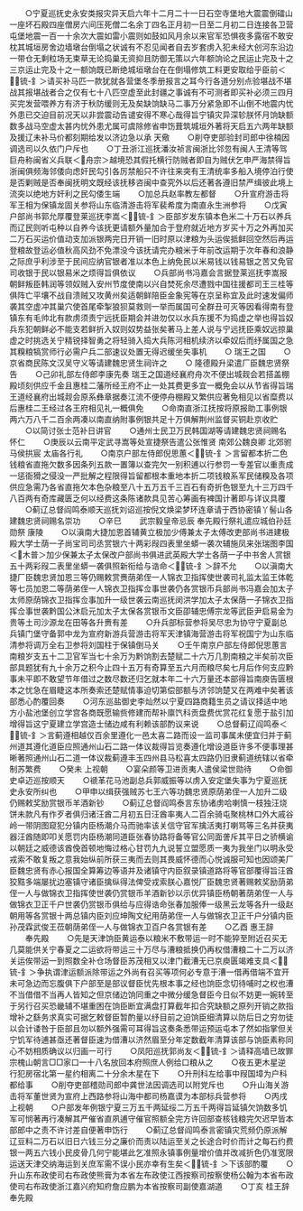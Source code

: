 <!-- { "loadSidebar": true } -->
　　○宁夏巡抚史永安类报灾异天启六年十二月二十一日石空寺堡地大震震倒礌山一座坏石殿四座僧房六间压死僧二名余丁四名正月初一日至二月初二日连接各卫营屯堡地震一百一十余次大震如雷小震则如鼓如风月余以来官军恐惧夜多露宿不敢安枕其城垣房舍边墙墩台倒塌之状诚有不忍见闻者自去岁套虏入犯未经大创河东沿边一带仓无剩粒场无束草无论捣巢无资抑且防御无策以六年额饷论之民运止完及十之三京运止完及十之一额饷既已断绝城垣墩台在在倒塌修筑工料更安取给乎臣前＜锍-釒＞请买补马匹一款犹就各营堡冬季册报言之耳今行各道分别点验堪战不堪战其报堪战者合之仅有七十八匹空虚至此封疆之事诚有不可测者即买补必须三四月买完发营喂养方有济于秋防缓则无及矣缺饷缺马二事万分紧急即不山倒不地震内忧外患已交迫目前况天以非尝震动告谴安得不寒心哉得旨宁镇灾异深轸朕怀月饷缺额数多战马空虚太甚内忧外患尤属可虞除修省申饬葺筑城垣外著将天启五六两年缺额及援辽未补马价都刻期给发以济边急以承  天儆
　　○削夺吏部验封司郎中徐楠因调选司以久依门户斥也
　　○丁丑浙江巡抚潘汝祯言闽浙比邻忽有闽人王清等驾巨舟称闽省义兵联＜舟宗＞越境恐其假托横行防贼者即自为贼伏乞申严海禁得旨浙闽俱频海邻倭向虑奸民勾引各厉禁船只不许往来突有王清统率多船入境停泊行使是否剿贼是否奉闽抚明文既经该抚移咨闽中查究外以后还著各遵旧禁严缉彼此境上流突以绝地方奸利之民勾倭生端
　　○加总兵赵率教左都督
　　○升宣府游击将军王相为保镇龙固关参将山东临清游击将军裴希度为南直永生洲参将
　　○戊寅户部尚书郭允厚覆登莱巡抚李嵩＜锍-釒＞臣部岁发东镇本色米二十万石以养兵而辽民则听屯种以自养今该抚更请额外量加合于登府就近地方岁买十万之外再加买二万石买运价值动支加派银两完日开销一旧时原以津粮为头运俟抵鲜回空然后再运登粮故登运必值秋高风劲不免漂没今该抚请完办粮米于年前改运期于次年春和浪静之际庶乎利涉至于民间应纳官银者准以本色上纳免民以米易钱以钱易银之苦又免官司收银于民以银易米之烦得旨俱依议
　　○兵部尚书冯嘉会言据登莱巡抚李嵩报朝鲜叛臣韩润等领奴贼入安州节度使南以兴自焚死余尽遭戮中国往援都司王三桂等俱阵亡平壤不战自溃贼又攻黄州矣适朝鲜陪臣金象宪等在京呈称宜及此时速发偏师袭其空虚冲其巢穴使首尾牵掣狼狈莫救则一举而属国可全群丑可灭等因看得南有登镇东有毛帅北有款虏须责宁远抚臣期会并进勿仅以水兵东援不为捣虚之举也得旨奴兵东犯朝鲜必不能支若鲜折入奴则奴势益张矣著马上差人说与宁远抚臣乘奴远掠巢虚之时挑选关宁精锐择智勇之将轻骑入捣大兵陈河相机续济以牵奴后而纾属国之急其糗粮犒赏师行必需户兵二部速议处置无得迟缓坐失事机
　　○  瑞王之国
　　○京省商民陈文汉吴守义等请建魏忠贤生祠许之
　　○  隆德殿升梁遣厂臣魏忠贤祭告
　　○己卯礼部左侍郎李康先奏  瑞王之国道经襄府舟次不便出城觌会若搭盖棚殿顷刻供应千金且惠桂二藩所经王府不止一处其费更多宜一概免会以从节省得旨瑞王道经襄府出城觌会原系彝章据奏江流不便停舟棚殿又繁供应著免相见以省糜费以后惠桂二王经过各王府相见礼一概俱免
　　○命南直浙江抚按将原报助工事例银两六万八千二百余两凑以南直纳附事例银共足十万俱解荆州监督买铜赴京收贮
　　○以简讨张士范补日讲官
　　○通州士民卫万民韩国湖等请建魏忠贤祠赐名怀仁
　　○庚辰以云南平定武寻嵩等处宣捷祭告遣公张惟贤  南郊公魏良卿  北郊驸马侯拱宸  太庙各行礼
　　○南京户部左侍郎倪思蕙＜锍-釒＞言留都本折二色钱粮省直拖欠数多因条列五款一置簿以查完欠一别积逋以行参罚一专差官以重责成一惩衙猾之侵没一严批解之程限得旨留都根本重地本折二项钱粮系军民储糗及各项供应急需乃各省直拖欠本色杂粮至八十五万五千三百石有奇折色银至九十三万四千八百两有奇库藏匮乏何以经费这条陈诸款具见苦心筹画有裨国计著即与详议具覆
　　○蓟辽总督阎鸣泰顺天巡抚刘诏巡按倪文焕梁梦环连章请于西协密镇丫髻山各建魏忠贤祠赐名崇功
　　○辛巳
　　武宗毅皇帝忌辰  奉先殿行祭礼遣应城伯孙廷勋祭  康陵
　　○以滇南大捷加恩首辅黄立极加少傅兼太子太傅改吏部尚书进建极殿大学士荫一子尚宝司司丞赏银六十两彩叚四表里坐蟒一袭次辅施凤来张瑞图李国＜木普＞加少保兼太子太保改户部尚书俱进武英殿大学士各荫一子中书舍人赏银五十两彩叚二表里坐蟒一袭俱照新衔给与诰命＜锍-釒＞辞不允
　　○以滇南大捷厂臣魏忠贤加恩三等仍赐敕赏赉荫弟侄一人锦衣卫指挥使世袭司礼监太监王体乾等七员加恩二等荫弟侄一人锦衣卫指挥佥事世袭仍各赏银币兵部尚书冯嘉会加太子太师原荫锦衣卫指挥佥事加升一级世袭云南巡抚闵洪学加太子太保荫一子锦衣卫指挥佥事世袭黔国公沐启元加太子太保各赏银币文臣卲辅忠傅宗龙等武臣尹启易金为贵等土司沙源龙在田等各升赉有差
　　○升兵部标营参将吴尽忠为协守宁夏副总兵镇门堡守备郭中龙为宣府新游兵营游击将军天津镇海营游击将军祝国宁为山东临清参将调万全右卫参将刘国柱于保镇倒马关
　　○壬午南京户部左侍郎倪思蕙言南粮岁支五十二卫官军当七十余万为黔饷割去楚赋二十六万几割南粮之半矣前次臣部具题犹有九十余万之积今止四十五万有奇算至五六月而粮尽矣七月后作何支应黔事未平即不敢望节年借过之数尽数还归乞就本年二十六万量还本部得旨南庾告匮根本之忧急在眉睫这本所奏索还楚赋情事迫切第偿部额与济邻饷楚又在两难中矣著该部悉心酌覆回奏
　　○河东巡盐御史李灿然以宁夏四路商籍生员之请议择适中地方小盐池堡创立学宫各商既愿输赀修建而帮补廪饩科贡盘费优赏花红复愿于盐引加增得旨这宁夏建立学宫造士储边咸有利赖该部酌议来说
　　○总督蓟辽阎鸣泰＜锍-釒＞言蓟遵相越仅百余里遵化一邑太喜二路而设一监司事属未便宜归并于蓟州道其遵化道臣应照通州山石二路一体议裁得旨览奏遵化增设道臣许多不便事理甚晰著照通州山石二道一体议裁蓟遵丰玉四州县马松喜太四路仍旧隶蓟道统辖以省牵制苏繁费
　　○癸未  上视朝
　　○宴朵颜等卫进贡夷人遣侯梁世勋待
　　○命御史卓迈巡按顺天
　　○禠革花马池副总兵郭威振等以虏入安定堡失事为宁夏巡抚史永安所纠也
　　○甲申以缉获强贼苏七王六等功魏忠贤原荫弟侄一人加升二级仍赐敕奖励赏银币羊酒新钞
　　○蓟辽总督阎鸣泰言东协诸虏哈喇慎一枝独汪烧饼未款凡有作歹者俱归诸汪酋二月初五日汪酋率夷人二百余骑屯聚桃林口外大戚谷岭一带阴图窥犯分镇内臣杨潮介马而驰率该关信守官军擒活夷打喇骂等三名并获夷器汪酋随即叩关愿罚内臣杨潮同道臣张春协路将备等官公同面詟斥其平日之骄横谕以朝廷之威德该酋俛首顿地悔过格心甘罚九九说誓立盟愿质一夷为我坐门以明永受戎索不敢复叛之意我始纵前所获三夷而去则其畏威怀德而心悦诚服可知也因颂美厂臣魏忠贤有赤心报国全算筹边等语并及诸镇守内臣叙录镇道路将等官部覆得旨汪酋狡黠多端屡扰边塞镇守诸臣擒纵得法俾受戎索朕心嘉悦厂臣魏忠贤著赐敕奖励荫弟侄一人与做锦衣卫指挥使世袭仍赏银币羊酒新钞以示优异镇臣杨朝著荫弟侄一人与做锦衣卫正千户世袭仍赏银币俱给与应得诰命张春加服俸一级黑云龙等各升一级赵朝用等各赏银十两总镇内臣刘应坤陶文纪用荫弟侄一人与做锦衣卫正千户分镇内臣孙茂霖武俊王莅朝荫弟侄一人与做锦衣卫百户各赏银有差
　　○乙酉  惠王辞
　　奉先殿
　　○先是天津饷臣黄运泰以粮米不敷带运一时不能猝至附近召买无几莫能供关宁春夏之二运欲将带运三十万尽与漕粮抵换仍再权借漕粮二十二万以济关运俟带运一到照数全补仓场督臣苏茂相又以津门截漕无已京庾匮竭难支具＜锍-釒＞争执谓津运额派除带运之外尚有召买等项何必专意于漕一借再借端不宜开未可急边而忘腹俱下户部至是部议督臣忧先根本事之经也饷臣念切待哺时之权也漕不当借借不当再人皆知之但京储边饷同重之中微分缓急督臣今日似不妨更一婉转至于另行召买恐畿辅不堪重困在饷臣断宜满盘打算截年扣合究缺额之原列开销之款指增补之繇务求真实可据乞敕督臣暂酌量以纾目前之迫饷臣细清算以防后日之穷勿徒以会计诿咎于臣部且勿以额外强需可耳得旨这奏条悉带运预运屯本了然如指掌但关宁饥军待逋甚亟还著督臣速为借漕以济然眉至分年定数截年清算该部与饷臣素称同心不妨相质确议以归画一可行
　　○凤阳巡抚郭尚友＜锍-釒＞请释高墙已故罪宗槐山朝言□□家口一十八名放回本府照庶人例给口粮从之
　　○夜五更木星逆行犯房宿北第一星约相离二十分余木星在下
　　○升刑科左给事中叚国墇为户科都给事
　　○削夺吏部稽勋司郎中龚世法因调选司以附党斥也
　　○升山海关游击将军董世贤为宣府上西路参将山海中都司杨嘉谟为本部标兵营参将
　　○丙戌  上视朝
　　○户部发年例银宁夏三万五千两延绥二万五千两得旨延镇欠饷数多饥军可悯著再行凑解其严催省直夙逋守催官照额全完方许回部查核钱粮完欠迟早皆本部郎中之责不许讨差自便著申饬行
　　○蓟辽总督阎鸣泰言密镇灾荒频仍原派解辽豆料二万石以旧日六钱三分之廉价而责以陆运至关之长途合时价而计之每石约费银一两五六钱小民皮骨几何宁能堪此乞准照永镇事例量增价值并改减折色仍准宽限运送天津交纳海运到关庶军需不误小民亦幸有生矣＜锍-釒＞下该部酌覆
　　○升山东布政使司右布政使熊膏为本省左布政使江西按察司按察使杨公翰为本省布政使司右布政使浙江嘉兴府知府詹应鹏为本省按察司副使嘉湖道
　　○丁亥  桂王辞  奉先殿
